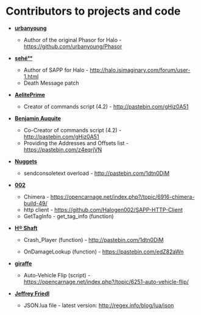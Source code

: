Contributors to projects and code
============================================

* **[urbanyoung](https://github.com/urbanyoung)**

  * Author of the original Phasor for Halo
        - https://github.com/urbanyoung/Phasor

* **[sehé°°](http://halo.isimaginary.com/forum/user-1.html)**

  * Author of SAPP for Halo
        - http://halo.isimaginary.com/forum/user-1.html
  * Death Message patch

* **[AelitePrime](http://phasor.proboards.com/user/37)**

  * Creator of commands script (4.2)
        - http://pastebin.com/gHiz0A51
  
* **[Benjamin Auquite](https://github.com/th3w1zard1)**

  * Co-Creator of commands script (4.2)
        - http://pastebin.com/gHiz0A51
  * Providing the Addresses and Offsets list
        - https://pastebin.com/z4eqrjVN

* **[Nuggets](http://phasor.proboards.com/user/36)**

  * sendconsoletext overload
        - http://pastebin.com/1dtn0DiM
        
* **[002](https://github.com/Halogen002)**
  * Chimera
        - https://opencarnage.net/index.php?/topic/6916-chimera-build-49/
  * http client
        - https://github.com/Halogen002/SAPP-HTTP-Client
  * GetTagInfo
        - get_tag_info (function)
        
* **[H® Shaft](http://pastebin.com/u/HR_Shaft)**

  * Crash_Player (function)
        - http://pastebin.com/1dtn0DiM
        
  * OnDamageLookup (function)
        - https://pastebin.com/edZ82aWn
        
* **[giraffe](https://opencarnage.net/index.php?/profile/1463-giraffe/)**

  * Auto-Vehicle Flip (script)
        - https://opencarnage.net/index.php?/topic/6251-auto-vehicle-flip/
        
* **[Jeffrey Friedl](http://regex.info/blog/)**

  * JSON.lua file
        - latest version: http://regex.info/blog/lua/json
